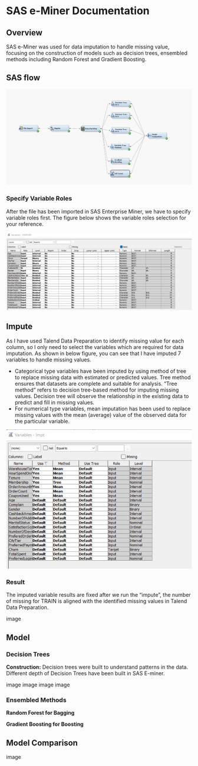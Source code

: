 # SAS e-Miner Documentation

## Overview
SAS e-Miner was used for data imputation to handle missing value, focusing on the construction of models such as decision trees, ensembled methods including Random Forest and Gradient Boosting.

## SAS flow

![Updated Image](https://github.com/sokqi918/WQD7005_AA1/blob/main/SAS%20Enterprise%20Miner/SAS%20flow.jpg)

### Specify Variable Roles
After the file has been imported in SAS Enterprise Miner, we have to specify variable roles first. The figure below shows the variable roles selection for your reference.

![Updated Image](https://github.com/sokqi918/WQD7005_AA1/blob/main/SAS%20Enterprise%20Miner/Variable%20role.jpg)

## Impute

As I have used Talend Data Preparation to identify missing value for each column, so I only need to select the variables which are required for data imputation. As shown in below figure, you can see that I have imputed 7 variables to handle missing values.
-	Categorical type variables have been imputed by using method of tree to replace missing data with estimated or predicted values. Tree method ensures that datasets are complete and suitable for analysis. “Tree method” refers to decision tree-based method for imputing missing values. Decision tree will observe the relationship in the existing data to predict and fill in missing values.
-	For numerical type variables, mean imputation has been used to replace missing values with the mean (average) value of the observed data for the particular variable.

![Updated Image](https://github.com/sokqi918/WQD7005_AA1/blob/main/SAS%20Enterprise%20Miner/Data%20Imputation.jpg)

### Result
The imputed variable results are fixed after we run the “impute”, the number of missing for TRAIN is aligned with the identified missing values in Talend Data Preparation.

image

## Model

### Decision Trees
**Construction:** Decision trees were built to understand patterns in the data. Different depth of Decision Trees have been built in SAS E-miner.

image
image
image
image


### Ensembled Methods
**Random Forest for Bagging**

**Gradient Boosting for Boosting**


## Model Comparison

image
